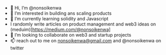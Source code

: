 - 👋 Hi, I’m @nonsoikenwa
- 👀 I’m interested in building ans scaling products
- 🌱 I’m currently learning solidity and Javascript
- I randomly write articles on product management and web3 ideas on (meduim)[https://medium.com/@nonsoikenwa]
- 💞️ I’m looking to collaborate on web3 and startup projects
- 📫 reach out to me on nonsoikenwa@gmail.com and @nonsoikenwa on twitter


